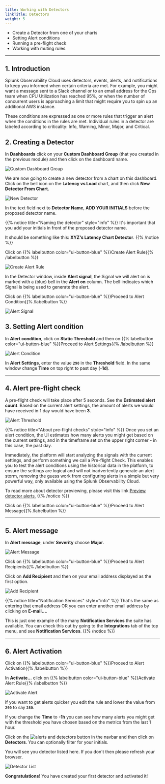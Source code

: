 ```yaml
---
title: Working with Detectors
linkTitle: Detectors
weight: 5
---
```


* Create a Detector from one of your charts
* Setting Alert conditions
* Running a pre-flight check
* Working with muting rules

---

## 1. Introduction

Splunk Observability Cloud uses detectors, events, alerts, and notifications to keep you informed when certain criteria are met. For example, you might want a message sent to a Slack channel or to an email address for the Ops team when CPU Utilization has reached 95%, or when the number of concurrent users is approaching a limit that might require you to spin up an additional AWS instance.

These conditions are expressed as one or more rules that trigger an alert when the conditions in the rules are met. Individual rules in a detector are labeled according to criticality: Info, Warning, Minor, Major, and Critical.

## 2. Creating a Detector

In **Dashboards** click on your **Custom Dashboard Group** (that you created in the previous module) and then click on the dashboard name.

![Custom Dashboard Group](../images/custom-dashboard-group.png)

We are now going to create a new detector from a chart on this dashboard. Click on the bell icon on the **Latency vs Load** chart, and then click **New Detector From Chart**.

![New Detector](../images/new-detector.png)

In the text field next to **Detector Name**, **ADD YOUR INITIALS** before the proposed detector name.

{{% notice title="Naming the detector" style="info" %}}
It's important that you add your initials in front of the proposed detector name.

It should be something like this: **XYZ's Latency Chart Detector**.
{{% /notice %}}

Click on {{% labelbutton color="ui-button-blue" %}}Create Alert Rule{{% /labelbutton %}}

![Create Alert Rule](../images/create-alert-rule.png)

In the Detector window, inside **Alert signal**, the Signal we will alert on is marked with a (blue) bell in the **Alert on** column. The bell indicates which Signal is being used to generate the alert.

Click on {{% labelbutton color="ui-button-blue" %}}Proceed to Alert Condition{{% /labelbutton %}}

![Alert Signal](../images/alert-signal.png)

## 3. Setting Alert condition

In **Alert condition**, click on **Static Threshold** and then on {{% labelbutton color="ui-button-blue" %}}Proceed to Alert Settings{{% /labelbutton %}}

![Alert Condition](../images/alert-condition.png)

In **Alert Settings**, enter the value **`290`** in the **Threshold** field. In the same window change **Time** on top right to past day (**-1d**).

---

## 4. Alert pre-flight check

A pre-flight check will take place after 5 seconds. See the **Estimated alert count**. Based on the current alert settings, the amount of alerts we would have received in 1 day would have been **3**.

![Alert Threshold](../images/alert-threshold.png)

{{% notice title="About pre-flight checks" style="info" %}}
Once you set an alert condition, the UI estimates how many alerts you might get based on the current settings, and in the timeframe set on the upper right corner - in this case, the past day.

Immediately, the platform will start analyzing the signals with the current settings, and perform something we call a Pre-flight Check. This enables you to test the alert conditions using the historical data in the platform, to ensure the settings are logical and will not inadvertently generate an alert storm, removing the guess work from configuring alerts in a simple but very powerful way, only available using the Splunk Observability Cloud.

To read more about detector previewing, please visit this link
[Preview detector alerts.](https://docs.splunk.com/Observability/alerts-detectors-notifications/preview-detector-alerts.html#nav-Preview-detector-alerts)
{{% /notice %}}

Click on {{% labelbutton color="ui-button-blue" %}}Proceed to Alert Message{{% /labelbutton %}}

---

## 5. Alert message

In **Alert message**, under **Severity** choose **Major**.

![Alert Message](../images/alert-message.png)

Click on {{% labelbutton color="ui-button-blue" %}}Proceed to Alert Recipients{{% /labelbutton %}}

Click on **Add Recipient** and then on your email address displayed as the first option.

![Add Recipient](../images/add-recipient.png)

{{% notice title="Notification Services" style="info" %}}
That's the same as entering that email address OR you can enter another email address by clicking on **E-mail...**.

This is just one example of the many **Notification Services** the suite has available. You can check this out by going to the **Integrations** tab of the top menu, and see **Notification Services**.
{{% /notice %}}

---

## 6. Alert Activation

Click on {{% labelbutton color="ui-button-blue" %}}Proceed to Alert Activation{{% /labelbutton %}}

In **Activate...** click on {{% labelbutton color="ui-button-blue" %}}Activate Alert Rule{{% /labelbutton %}}

![Activate Alert](../images/activate-alert.png)

If you want to get alerts quicker you edit the rule and lower the value from **`290`** to say **`280`**.

If you change the **Time** to **-1h** you can see how many alerts you might get with the threshold you have chosen based on the metrics from the last 1 hour.

Click on the ![alerts and detectors button](../../../images/alerts-and-detectors.png) in the navbar and then click on **Detectors**. You can optionally filter for your initials.

You will see you detector listed here. If you don't then please refresh your browser.

![Detector List](../images/detectors.png)

**Congratulations**! You have created your first detector and activated it!
